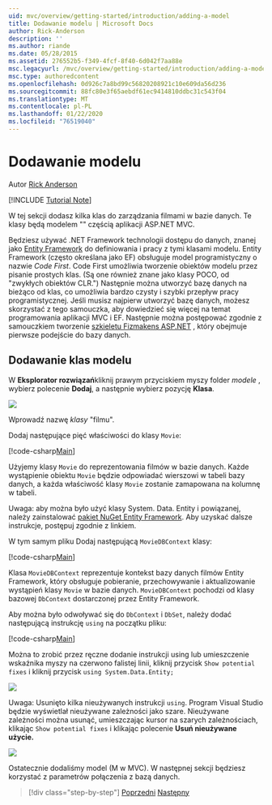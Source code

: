 ```yaml
---
uid: mvc/overview/getting-started/introduction/adding-a-model
title: Dodawanie modelu | Microsoft Docs
author: Rick-Anderson
description: ''
ms.author: riande
ms.date: 05/28/2015
ms.assetid: 276552b5-f349-4fcf-8f40-6d042f7aa88e
msc.legacyurl: /mvc/overview/getting-started/introduction/adding-a-model
msc.type: authoredcontent
ms.openlocfilehash: 0d926c7a8bd99c56820208921c10e609da56d236
ms.sourcegitcommit: 88fc80e3f65aebdf61ec9414810ddbc31c543f04
ms.translationtype: MT
ms.contentlocale: pl-PL
ms.lasthandoff: 01/22/2020
ms.locfileid: "76519040"
---
```

# <a name="adding-a-model"></a>Dodawanie modelu

Autor [Rick Anderson]((https://twitter.com/RickAndMSFT))

[!INCLUDE [Tutorial Note](index.md)]

W tej sekcji dodasz kilka klas do zarządzania filmami w bazie danych. Te klasy będą modelem &quot;&quot; częścią aplikacji ASP.NET MVC.

Będziesz używać .NET Framework technologii dostępu do danych, znanej jako [Entity Framework](https://docs.microsoft.com/ef/) do definiowania i pracy z tymi klasami modelu. Entity Framework (często określana jako EF) obsługuje model programistyczny o nazwie *Code First*. Code First umożliwia tworzenie obiektów modelu przez pisanie prostych klas. (Są one również znane jako klasy POCO, od &quot;zwykłych obiektów CLR.&quot;) Następnie można utworzyć bazę danych na bieżąco od klas, co umożliwia bardzo czysty i szybki przepływ pracy programistycznej. Jeśli musisz najpierw utworzyć bazę danych, możesz skorzystać z tego samouczka, aby dowiedzieć się więcej na temat programowania aplikacji MVC i EF. Następnie można postępować zgodnie z samouczkiem tworzenie [szkieletu Fizmakens ASP.NET](xref:visual-studio/overview/2013/aspnet-scaffolding-overview) , który obejmuje pierwsze podejście do bazy danych.

## <a name="adding-model-classes"></a>Dodawanie klas modelu

W **Eksplorator rozwiązań**kliknij prawym przyciskiem myszy folder *modele* , wybierz polecenie **Dodaj**, a następnie wybierz pozycję **Klasa**.

![](adding-a-model/_static/image1.png)

Wprowadź nazwę *klasy* &quot;filmu&quot;.

Dodaj następujące pięć właściwości do klasy `Movie`:

[!code-csharp[Main](adding-a-model/samples/sample1.cs)]

Użyjemy klasy `Movie` do reprezentowania filmów w bazie danych. Każde wystąpienie obiektu `Movie` będzie odpowiadać wierszowi w tabeli bazy danych, a każda właściwość klasy `Movie` zostanie zamapowana na kolumnę w tabeli.

Uwaga: aby można było użyć klasy System. Data. Entity i powiązanej, należy zainstalować [pakiet NuGet Entity Framework](https://www.nuget.org/packages/EntityFramework/). Aby uzyskać dalsze instrukcje, postępuj zgodnie z linkiem.

W tym samym pliku Dodaj następującą `MovieDBContext` klasy:

[!code-csharp[Main](adding-a-model/samples/sample2.cs?highlight=2,15-18)]

Klasa `MovieDBContext` reprezentuje kontekst bazy danych filmów Entity Framework, który obsługuje pobieranie, przechowywanie i aktualizowanie wystąpień klasy `Movie` w bazie danych. `MovieDBContext` pochodzi od klasy bazowej `DbContext` dostarczonej przez Entity Framework.

Aby można było odwoływać się do `DbContext` i `DbSet`, należy dodać następującą instrukcję `using` na początku pliku:

[!code-csharp[Main](adding-a-model/samples/sample3.cs)]

Można to zrobić przez ręczne dodanie instrukcji using lub umieszczenie wskaźnika myszy na czerwono falistej linii, kliknij przycisk `Show potential fixes` i kliknij przycisk `using System.Data.Entity;`

![](adding-a-model/_static/image2.png)

Uwaga: Usunięto kilka nieużywanych instrukcji `using`. Program Visual Studio będzie wyświetlał nieużywane zależności jako szare. Nieużywane zależności można usunąć, umieszczając kursor na szarych zależnościach, klikając `Show potential fixes` i klikając polecenie **Usuń nieużywane użycie.**

![](adding-a-model/_static/image3.png)

Ostatecznie dodaliśmy model (M w MVC). W następnej sekcji będziesz korzystać z parametrów połączenia z bazą danych.

> [!div class="step-by-step"]
> [Poprzedni](adding-a-view.md)
> [Następny](creating-a-connection-string.md)
